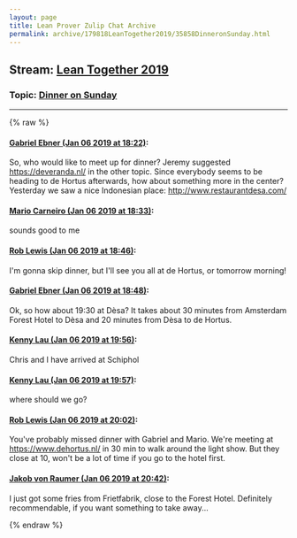 ```yaml
---
layout: page
title: Lean Prover Zulip Chat Archive 
permalink: archive/179818LeanTogether2019/35858DinneronSunday.html
---
```


## Stream: [Lean Together 2019](index.html)
### Topic: [Dinner on Sunday](35858DinneronSunday.html)

---


{% raw %}
#### [ Gabriel Ebner (Jan 06 2019 at 18:22)](https://leanprover.zulipchat.com/#narrow/stream/179818-Lean%20Together%202019/topic/Dinner%20on%20Sunday/near/154523689):
So, who would like to meet up for dinner?  Jeremy suggested https://deveranda.nl/ in the other topic.  Since everybody seems to be heading to de Hortus afterwards, how about something more in the center?  Yesterday we saw a nice Indonesian place: http://www.restaurantdesa.com/

#### [ Mario Carneiro (Jan 06 2019 at 18:33)](https://leanprover.zulipchat.com/#narrow/stream/179818-Lean%20Together%202019/topic/Dinner%20on%20Sunday/near/154524074):
sounds good to me

#### [ Rob Lewis (Jan 06 2019 at 18:46)](https://leanprover.zulipchat.com/#narrow/stream/179818-Lean%20Together%202019/topic/Dinner%20on%20Sunday/near/154524576):
I'm gonna skip dinner, but I'll see you all at de Hortus, or tomorrow morning!

#### [ Gabriel Ebner (Jan 06 2019 at 18:48)](https://leanprover.zulipchat.com/#narrow/stream/179818-Lean%20Together%202019/topic/Dinner%20on%20Sunday/near/154524639):
Ok, so how about 19:30 at Dèsa?  It takes about 30 minutes from Amsterdam Forest Hotel to Dèsa and 20 minutes from Dèsa to de Hortus.

#### [ Kenny Lau (Jan 06 2019 at 19:56)](https://leanprover.zulipchat.com/#narrow/stream/179818-Lean%20Together%202019/topic/Dinner%20on%20Sunday/near/154526932):
Chris and I have arrived at Schiphol

#### [ Kenny Lau (Jan 06 2019 at 19:57)](https://leanprover.zulipchat.com/#narrow/stream/179818-Lean%20Together%202019/topic/Dinner%20on%20Sunday/near/154526934):
where should we go?

#### [ Rob Lewis (Jan 06 2019 at 20:02)](https://leanprover.zulipchat.com/#narrow/stream/179818-Lean%20Together%202019/topic/Dinner%20on%20Sunday/near/154527166):
You've probably missed dinner with Gabriel and Mario. We're meeting at https://www.dehortus.nl/ in 30 min to walk around the light show. But they close at 10, won't be a lot of time if you go to the hotel first.

#### [ Jakob von Raumer (Jan 06 2019 at 20:42)](https://leanprover.zulipchat.com/#narrow/stream/179818-Lean%20Together%202019/topic/Dinner%20on%20Sunday/near/154528519):
I just got some fries from Frietfabrik, close to the Forest Hotel. Definitely recommendable, if you want something to take away...


{% endraw %}
